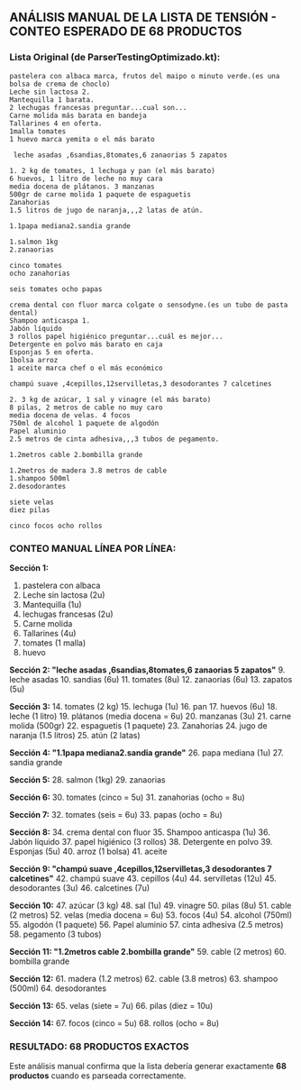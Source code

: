 ## ANÁLISIS MANUAL DE LA LISTA DE TENSIÓN - CONTEO ESPERADO DE 68 PRODUCTOS

### Lista Original (de ParserTestingOptimizado.kt):
```
pastelera con albaca marca, frutos del maipo o minuto verde.(es una bolsa de crema de choclo)
Leche sin lactosa 2.
Mantequilla 1 barata.
2 lechugas francesas preguntar...cual son...
Carne molida más barata en bandeja
Tallarines 4 en oferta.
1malla tomates
1 huevo marca yemita o el más barato

 leche asadas ,6sandias,8tomates,6 zanaorias 5 zapatos

1. 2 kg de tomates, 1 lechuga y pan (el más barato)
6 huevos, 1 litro de leche no muy cara
media docena de plátanos. 3 manzanas
500gr de carne molida 1 paquete de espaguetis
Zanahorias
1.5 litros de jugo de naranja,,,2 latas de atún.

1.1papa mediana2.sandia grande

1.salmon 1kg
2.zanaorias

cinco tomates
ocho zanahorias

seis tomates ocho papas

crema dental con fluor marca colgate o sensodyne.(es un tubo de pasta dental)
Shampoo anticaspa 1.
Jabón líquido
3 rollos papel higiénico preguntar...cuál es mejor...
Detergente en polvo más barato en caja
Esponjas 5 en oferta.
1bolsa arroz
1 aceite marca chef o el más económico

champú suave ,4cepillos,12servilletas,3 desodorantes 7 calcetines

2. 3 kg de azúcar, 1 sal y vinagre (el más barato)
8 pilas, 2 metros de cable no muy caro
media docena de velas. 4 focos
750ml de alcohol 1 paquete de algodón
Papel aluminio
2.5 metros de cinta adhesiva,,,3 tubos de pegamento.

1.2metros cable 2.bombilla grande

1.2metros de madera 3.8 metros de cable
1.shampoo 500ml
2.desodorantes

siete velas
diez pilas

cinco focos ocho rollos
```

### CONTEO MANUAL LÍNEA POR LÍNEA:

**Sección 1:**
1. pastelera con albaca
2. Leche sin lactosa (2u)
3. Mantequilla (1u)
4. lechugas francesas (2u) 
5. Carne molida
6. Tallarines (4u)
7. tomates (1 malla)
8. huevo

**Sección 2: "leche asadas ,6sandias,8tomates,6 zanaorias 5 zapatos"**
9. leche asadas
10. sandias (6u)
11. tomates (8u) 
12. zanaorias (6u)
13. zapatos (5u)

**Sección 3:**
14. tomates (2 kg)
15. lechuga (1u)
16. pan 
17. huevos (6u)
18. leche (1 litro)
19. plátanos (media docena = 6u)
20. manzanas (3u)
21. carne molida (500gr)
22. espaguetis (1 paquete)
23. Zanahorias
24. jugo de naranja (1.5 litros)
25. atún (2 latas)

**Sección 4: "1.1papa mediana2.sandia grande"**
26. papa mediana (1u)
27. sandia grande

**Sección 5:**
28. salmon (1kg)
29. zanaorias

**Sección 6:**
30. tomates (cinco = 5u)
31. zanahorias (ocho = 8u)

**Sección 7:**
32. tomates (seis = 6u)
33. papas (ocho = 8u)

**Sección 8:**
34. crema dental con fluor
35. Shampoo anticaspa (1u)
36. Jabón líquido
37. papel higiénico (3 rollos)
38. Detergente en polvo
39. Esponjas (5u)
40. arroz (1 bolsa)
41. aceite

**Sección 9: "champú suave ,4cepillos,12servilletas,3 desodorantes 7 calcetines"**
42. champú suave
43. cepillos (4u)
44. servilletas (12u)
45. desodorantes (3u)
46. calcetines (7u)

**Sección 10:**
47. azúcar (3 kg)
48. sal (1u)
49. vinagre
50. pilas (8u)
51. cable (2 metros)
52. velas (media docena = 6u)
53. focos (4u)
54. alcohol (750ml)
55. algodón (1 paquete)
56. Papel aluminio
57. cinta adhesiva (2.5 metros)
58. pegamento (3 tubos)

**Sección 11: "1.2metros cable 2.bombilla grande"**
59. cable (2 metros) 
60. bombilla grande

**Sección 12:**
61. madera (1.2 metros)
62. cable (3.8 metros)
63. shampoo (500ml)
64. desodorantes

**Sección 13:**
65. velas (siete = 7u)
66. pilas (diez = 10u)

**Sección 14:**
67. focos (cinco = 5u)
68. rollos (ocho = 8u)

### RESULTADO: **68 PRODUCTOS EXACTOS**

Este análisis manual confirma que la lista debería generar exactamente **68 productos** cuando es parseada correctamente.

